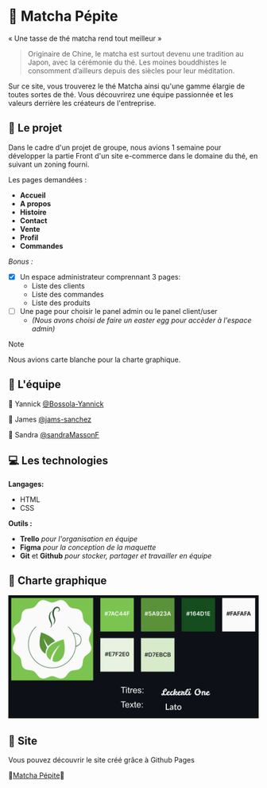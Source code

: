 # 🍃 Matcha Pépite

« Une tasse de thé matcha rend tout meilleur »

> Originaire de Chine, le matcha est surtout devenu une tradition au Japon, avec la cérémonie du thé. Les moines bouddhistes le consomment d’ailleurs depuis des siècles pour leur méditation.

Sur ce site, vous trouverez le thé Matcha ainsi qu'une gamme élargie de toutes sortes de thé. Vous découvrirez une équipe passionnée et les valeurs derrière les créateurs de l'entreprise.

## 📓 Le projet 

Dans le cadre d'un projet de groupe, nous avions 1 semaine pour développer la partie Front d'un site e-commerce dans le domaine du thé, en suivant un zoning fourni.

Les pages demandées :

- **Accueil**
- **A propos**
- **Histoire**
- **Contact**
- **Vente**
- **Profil**
- **Commandes**

_Bonus :_

- [x] Un espace administrateur comprennant 3 pages:
  - Liste des clients
  - Liste des commandes
  - Liste des produits
- [ ] Une page pour choisir le panel admin ou le panel client/user
  - *(Nous avons choisi de faire un easter egg pour accèder à l'espace admin)*

> [!NOTE]
> Nous avions carte blanche pour la charte graphique.

## 💪 L'équipe 

👤 Yannick [@Bossola-Yannick](https://github.com/bossola-yannick)

👤 James [@jams-sanchez](https://github.com/jams-sanchez)

👤 Sandra [@sandraMassonF](https://github.com/sandraMassonF)

## 💻 Les technologies 

**Langages:**

- HTML
- CSS

**Outils :**

- **Trello** _pour l'organisation en équipe_
- **Figma** _pour la conception de la maquette_
- **Git** et **Github** _pour stocker, partager et travailler en équipe_

## 📝 Charte graphique 

![Image de la charte graphique.](/images/charte-graphique.png)

## 👀 Site

Vous pouvez découvrir le site créé grâce à Github Pages

🍃[Matcha Pépite](https://jams-sanchez.github.io/matchaTea/)🍃

